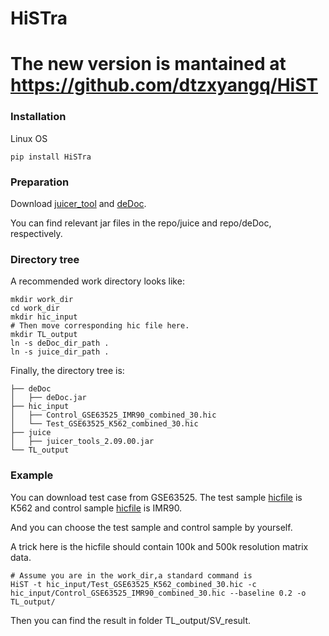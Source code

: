 # HiSTra
# The new version is mantained at https://github.com/dtzxyangq/HiST

### Installation

Linux OS

```shell
pip install HiSTra
```

### Preparation

Download [juicer_tool](https://github.com/aidenlab/juicer/wiki/Juicer-Tools-Quick-Start) and [deDoc](https://github.com/yinxc/structural-information-minimisation).

You can find relevant jar files in the repo/juice and repo/deDoc, respectively.

### Directory tree

A recommended work directory looks like:

```shell
mkdir work_dir
cd work_dir
mkdir hic_input
# Then move corresponding hic file here.
mkdir TL_output
ln -s deDoc_dir_path .
ln -s juice_dir_path .
```

Finally, the directory tree is:

```
├── deDoc
│   ├── deDoc.jar
├── hic_input
│   ├── Control_GSE63525_IMR90_combined_30.hic
│   └── Test_GSE63525_K562_combined_30.hic
├── juice
│   ├── juicer_tools_2.09.00.jar
└── TL_output
```

### Example

You can download test case from GSE63525. The test sample [hicfile](https://www.ncbi.nlm.nih.gov/geo/download/?acc=GSE63525&format=file&file=GSE63525%5FK562%5Fcombined%5F30%2Ehic)  is K562 and control sample [hicfile](https://www.ncbi.nlm.nih.gov/geo/download/?acc=GSE63525&format=file&file=GSE63525%5FIMR90%5Fcombined%5F30%2Ehic) is IMR90.

And you can choose the test sample and control sample by yourself.

A trick here is the hicfile should contain 100k and 500k resolution matrix data.

```shell
# Assume you are in the work_dir,a standard command is 
HiST -t hic_input/Test_GSE63525_K562_combined_30.hic -c hic_input/Control_GSE63525_IMR90_combined_30.hic --baseline 0.2 -o TL_output/
```

Then you can find the result in folder TL_output/SV_result.





